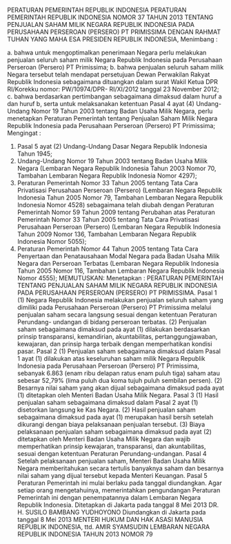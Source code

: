  PERATURAN PEMERINTAH REPUBLIK INDONESIA PERATURAN PEMERINTAH REPUBLIK INDONESIA NOMOR 37 TAHUN 2013 TENTANG PENJUALAN SAHAM MILIK NEGARA REPUBLIK INDONESIA PADA PERUSAHAAN PERSEROAN (PERSERO) PT PRIMISSIMA
DENGAN RAHMAT TUHAN YANG MAHA ESA PRESIDEN REPUBLIK INDONESIA,
Menimbang :

a. bahwa untuk mengoptimalkan penerimaan Negara perlu melakukan penjualan seluruh saham milik Negara Republik Indonesia pada Perusahaan Perseroan (Persero) PT Primissima;
b. bahwa penjualan seluruh saham milik Negara tersebut telah mendapat persetujuan Dewan Perwakilan Rakyat Republik Indonesia sebagaimana dituangkan dalam surat Wakil Ketua DPR RI/Korekku nomor: PW/10974/DPR- RI/XI/2012 tanggal 23 November 2012;
c. bahwa berdasarkan pertimbangan sebagaimana dimaksud dalam huruf a dan huruf b, serta untuk melaksanakan ketentuan Pasal 4 ayat (4) Undang-Undang Nomor 19 Tahun 2003 tentang Badan Usaha Milik Negara, perlu menetapkan Peraturan Pemerintah tentang Penjualan Saham Milik Negara Republik Indonesia pada Perusahaan Perseroan (Persero) PT Primissima;
Mengingat :

1. Pasal 5 ayat (2) Undang-Undang Dasar Negara Republik Indonesia Tahun 1945;
2. Undang-Undang Nomor 19 Tahun 2003 tentang Badan Usaha Milik Negara (Lembaran Negara Republik Indonesia Tahun 2003 Nomor 70, Tambahan Lembaran Negara Republik Indonesia Nomor 4297);
3. Peraturan Pemerintah Nomor 33 Tahun 2005 tentang Tata Cara Privatisasi Perusahaan Perseroan (Persero) (Lembaran Negara Republik Indonesia Tahun 2005 Nomor 79, Tambahan Lembaran Negara Republik Indonesia Nomor 4528) sebagaimana telah diubah dengan Peraturan Pemerintah Nomor 59 Tahun 2009 tentang Perubahan atas Peraturan Pemerintah Nomor 33 Tahun 2005 tentang Tata Cara Privatisasi Perusahaan Perseroan (Persero) (Lembaran Negara Republik Indonesia Tahun 2009 Nomor 136, Tambahan Lembaran Negara Republik Indonesia Nomor 5055);
4. Peraturan Pemerintah Nomor 44 Tahun 2005 tentang Tata Cara Penyertaan dan Penatausahaan Modal Negara pada Badan Usaha Milik Negara dan Perseroan Terbatas (Lembaran Negara Republik Indonesia Tahun 2005 Nomor 116, Tambahan Lembaran Negara Republik Indonesia Nomor 4555);
MEMUTUSKAN:
 Menetapkan : PERATURAN PEMERINTAH TENTANG PENJUALAN SAHAM MILIK NEGARA REPUBLIK INDONESIA PADA PERUSAHAAN PERSEROAN (PERSERO) PT PRIMISSIMA.
Pasal 1
(1) Negara Republik Indonesia melakukan penjualan seluruh saham yang dimiliki pada Perusahaan Perseroan (Persero) PT Primissima melalui penjualan saham secara langsung sesuai dengan ketentuan Peraturan Perundang- undangan di bidang perseroan terbatas.
(2) Penjualan saham sebagaimana dimaksud pada ayat (1) dilakukan berdasarkan prinsip transparansi, kemandirian, akuntabilitas, pertanggungjawaban, kewajaran, dan prinsip harga terbaik dengan memperhatikan kondisi pasar.
Pasal 2
(1) Penjualan saham sebagaimana dimaksud dalam Pasal 1 ayat (1) dilakukan atas keseluruhan saham milik Negara Republik Indonesia pada Perusahaan Perseroan (Persero) PT Primissima, sebanyak 6.863 (enam ribu delapan ratus enam puluh tiga) saham atau sebesar 52,79% (lima puluh dua koma tujuh puluh sembilan persen).
(2) Besarnya nilai saham yang akan dijual sebagaimana dimaksud pada ayat (1) ditetapkan oleh Menteri Badan Usaha Milik Negara.
Pasal 3
(1) Hasil penjualan saham sebagaimana dimaksud dalam Pasal 2 ayat (1) disetorkan langsung ke Kas Negara.
(2) Hasil penjualan saham sebagaimana dimaksud pada ayat (1) merupakan hasil bersih setelah dikurangi dengan biaya pelaksanaan penjualan tersebut.
(3) Biaya pelaksanaan penjualan saham sebagaimana dimaksud pada ayat (2) ditetapkan oleh Menteri Badan Usaha Milik Negara dan wajib memperhatikan prinsip kewajaran, transparansi, dan akuntabilitas, sesuai dengan ketentuan Peraturan Perundang-undangan.
Pasal 4
Setelah pelaksanaan penjualan saham, Menteri Badan Usaha Milik Negara memberitahukan secara tertulis banyaknya saham dan besarnya nilai saham yang dijual tersebut kepada Menteri Keuangan.
Pasal 5
Peraturan Pemerintah ini mulai berlaku pada tanggal diundangkan.
Agar setiap orang mengetahuinya, memerintahkan pengundangan Peraturan Pemerintah ini dengan penempatannya dalam Lembaran Negara Republik Indonesia. Ditetapkan di Jakarta pada tanggal 8 Mei 2013 DR. H. SUSILO BAMBANG YUDHOYONO Diundangkan di Jakarta pada tanggal 8 Mei 2013 MENTERI HUKUM DAN HAK ASASI MANUSIA REPUBLIK INDONESIA, ttd. AMIR SYAMSUDIN LEMBARAN NEGARA REPUBLIK INDONESIA TAHUN 2013 NOMOR 79